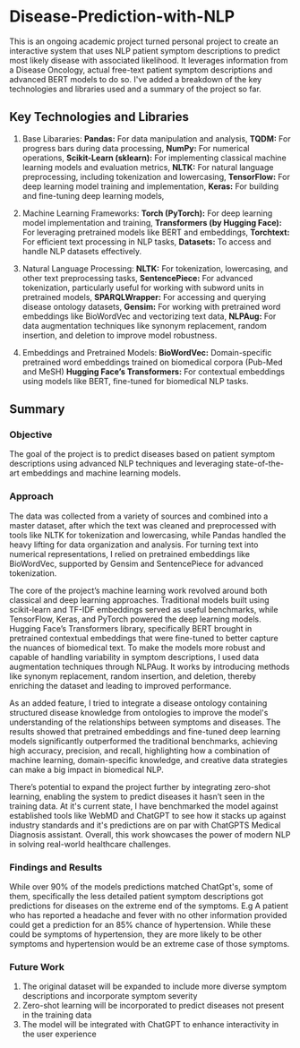 # Disease-Prediction-with-NLP
This is an ongoing academic project turned personal project to create an interactive system that uses NLP patient symptom descriptions to predict most likely disease with associated likelihood. It leverages information from a Disease Oncology, actual free-text patient symptom descriptions and advanced BERT models to do so. I've added a breakdown of the key technologies and libraries used and a summary of the project so far.

## Key Technologies and Libraries
1. Base Libararies:
  **Pandas:** For data manipulation and analysis,
  **TQDM:** For progress bars during data processing,
  **NumPy:** For numerical operations,
  **Scikit-Learn (sklearn):** For implementing classical machine learning models and evaluation metrics,
  **NLTK:** For natural language preprocessing, including tokenization and lowercasing,
  **TensorFlow:** For deep learning model training and implementation,
  **Keras:** For building and fine-tuning deep learning models,

2. Machine Learning Frameworks:
  **Torch (PyTorch):** For deep learning model implementation and training,
  **Transformers (by Hugging Face):** For leveraging pretrained models like BERT and embeddings,
  **Torchtext:** For efficient text processing in NLP tasks,
  **Datasets:** To access and handle NLP datasets effectively.

4. Natural Language Processing:
  **NLTK:** For tokenization, lowercasing, and other text preprocessing tasks,
  **SentencePiece:** For advanced tokenization, particularly useful for working with subword units in pretrained models,
  **SPARQLWrapper:** For accessing and querying disease ontology datasets,
  **Gensim:** For working with pretrained word embeddings like BioWordVec and vectorizing text data,
  **NLPAug:** For data augmentation techniques like synonym replacement, random insertion, and deletion to improve model robustness.

4. Embeddings and Pretrained Models:
  **BioWordVec:** Domain-specific pretrained word embeddings trained on biomedical corpora (Pub-Med and MeSH)
  **Hugging Face’s Transformers:** For contextual embeddings using models like BERT, fine-tuned for biomedical NLP tasks.

## Summary
### Objective
The goal of the project is to predict diseases based on patient symptom descriptions using advanced NLP techniques and leveraging state-of-the-art embeddings and machine learning models.

### Approach
The data was collected from a variety of sources and combined into a master dataset, after which the text was cleaned and preprocessed with tools like NLTK for tokenization and lowercasing, while Pandas handled the heavy lifting for data organization and analysis. For turning text into numerical representations, I relied on pretrained embeddings like BioWordVec, supported by Gensim and SentencePiece for advanced tokenization.

The core of the project’s machine learning work revolved around both classical and deep learning approaches. Traditional models built using scikit-learn and TF-IDF embeddings served as useful benchmarks, while TensorFlow, Keras, and PyTorch powered the deep learning models. Hugging Face’s Transformers library, specifically BERT brought in pretrained contextual embeddings that were fine-tuned to better capture the nuances of biomedical text. To make the models more robust and capable of handling variability in symptom descriptions, I used data augmentation techniques through NLPAug. It works by introducing methods like synonym replacement, random insertion, and deletion, thereby enriching the dataset and leading to improved performance.

As an added feature, I tried to integrate a disease ontology containing structured disease knowledge from ontologies to improve the model's understanding of the relationships between symptoms and diseases. The results showed that pretrained embeddings and fine-tuned deep learning models significantly outperformed the traditional benchmarks, achieving high accuracy, precision, and recall, highlighting how a combination of machine learning, domain-specific knowledge, and creative data strategies can make a big impact in biomedical NLP.

There’s potential to expand the project further by integrating zero-shot learning, enabling the system to predict diseases it hasn’t seen in the training data. At it's current state, I have benchmarked the model against established tools like WebMD and ChatGPT to see how it stacks up against industry standards and it's predictions are on par with ChatGPTS Medical Diagnosis assistant. Overall, this work showcases the power of modern NLP in solving real-world healthcare challenges.

### Findings and Results
While over 90% of the models predictions matched ChatGpt's, some of them, specifically the less detailed patient symptom descriptions got predictions for diseases on the extreme end of the symptoms. E.g A patient who has reported a headache and fever with no other information provided could get a prediction for an 85% chance of hypertension. While these could be symptoms of hypertension, they are more likely to be other symptoms and hypertension would be an extreme case of those symptoms.

### Future Work
1. The original dataset will be expanded to include more diverse symptom descriptions and incorporate symptom severity
2. Zero-shot learning will be incorporated to predict diseases not present in the training data
3. The model will be integrated with ChatGPT to enhance interactivity in the user experience
